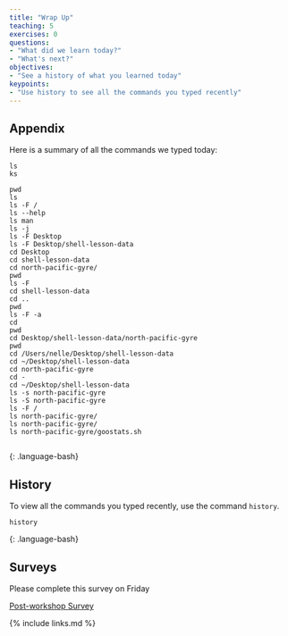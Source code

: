 ```yaml
---
title: "Wrap Up"
teaching: 5
exercises: 0
questions:
- "What did we learn today?"
- "What's next?"
objectives:
- "See a history of what you learned today"
keypoints:
- "Use history to see all the commands you typed recently"
---
```


## Appendix

Here is a summary of all the commands we typed today:


```
ls
ks

pwd
ls
ls -F /
ls --help
ls man
ls -j
ls -F Desktop
ls -F Desktop/shell-lesson-data
cd Desktop
cd shell-lesson-data
cd north-pacific-gyre/
pwd
ls -F
cd shell-lesson-data
cd ..
pwd
ls -F -a
cd
pwd
cd Desktop/shell-lesson-data/north-pacific-gyre
pwd
cd /Users/nelle/Desktop/shell-lesson-data
cd ~/Desktop/shell-lesson-data
cd north-pacific-gyre
cd -
cd ~/Desktop/shell-lesson-data
ls -s north-pacific-gyre
ls -S north-pacific-gyre
ls -F /
ls north-pacific-gyre/
ls north-pacific-gyre/
ls north-pacific-gyre/goostats.sh


```
{: .language-bash}


## History

To view all the commands you typed recently, use the command `history`. 

```
history
```
{: .language-bash}


## Surveys

Please complete this survey on Friday

[Post-workshop Survey](https://carpentries.typeform.com/to/UgVdRQ?slug=2022-07-13-upr-online)


{% include links.md %}
